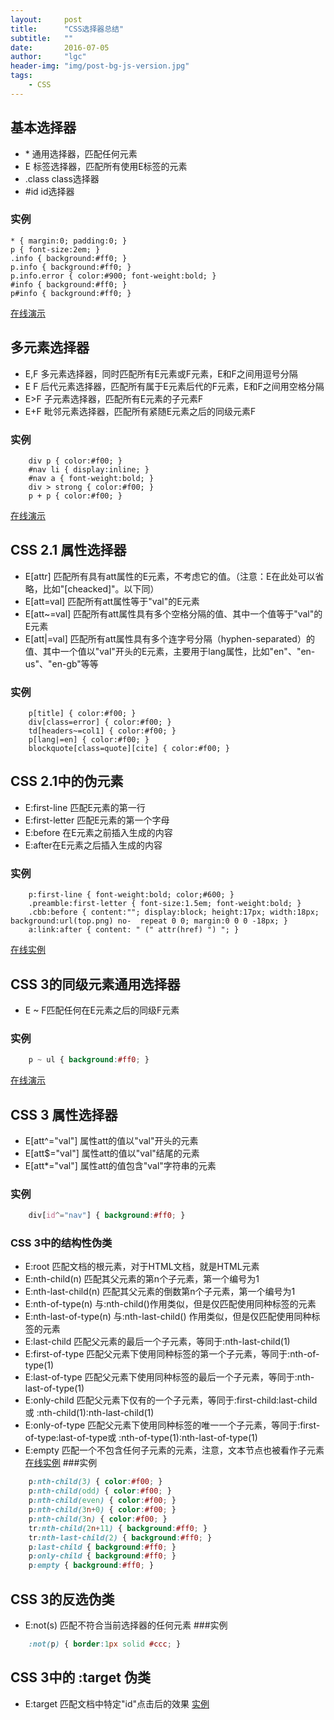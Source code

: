 ```yaml
---
layout:     post
title:      "CSS选择器总结"
subtitle:   ""
date:       2016-07-05
author:     "lgc"
header-img: "img/post-bg-js-version.jpg"
tags:
    - CSS
---
```


## 基本选择器
-  \* 通用选择器，匹配任何元素
- E 标签选择器，匹配所有使用E标签的元素
- .class class选择器
- \#id id选择器
### 实例
```
* { margin:0; padding:0; }
p { font-size:2em; }
.info { background:#ff0; }
p.info { background:#ff0; }
p.info.error { color:#900; font-weight:bold; }
#info { background:#ff0; }
p#info { background:#ff0; }
```
[在线演示](http://jsbin.com/redapub/edit?html,css,output)
## 多元素选择器
- E,F 多元素选择器，同时匹配所有E元素或F元素，E和F之间用逗号分隔
- E F 后代元素选择器，匹配所有属于E元素后代的F元素，E和F之间用空格分隔
- E>F 子元素选择器，匹配所有E元素的子元素F
- E+F 毗邻元素选择器，匹配所有紧随E元素之后的同级元素F
### 实例
```
    div p { color:#f00; }
    #nav li { display:inline; }
    #nav a { font-weight:bold; }
    div > strong { color:#f00; }
    p + p { color:#f00; }
```
[在线演示](http://jsbin.com/lupahe/edit?html,css,output)
## CSS 2.1 属性选择器
- E[attr] 匹配所有具有att属性的E元素，不考虑它的值。（注意：E在此处可以省略，比如"[cheacked]"。以下同）
- E[att=val] 匹配所有att属性等于"val"的E元素
- E[att~=val] 匹配所有att属性具有多个空格分隔的值、其中一个值等于"val"的E元素
- E[att|=val]  匹配所有att属性具有多个连字号分隔（hyphen-separated）的值、其中一个值以"val"开头的E元素，主要用于lang属性，比如"en"、"en-us"、"en-gb"等等
### 实例
```
    p[title] { color:#f00; }
    div[class=error] { color:#f00; }
    td[headers~=col1] { color:#f00; }
    p[lang|=en] { color:#f00; }
    blockquote[class=quote][cite] { color:#f00; }
```
## CSS 2.1中的伪元素
- E:first-line    匹配E元素的第一行
- E:first-letter    匹配E元素的第一个字母
- E:before    在E元素之前插入生成的内容
- E:after在E元素之后插入生成的内容
### 实例
```
    p:first-line { font-weight:bold; color;#600; }
    .preamble:first-letter { font-size:1.5em; font-weight:bold; }
    .cbb:before { content:""; display:block; height:17px; width:18px; background:url(top.png) no-  repeat 0 0; margin:0 0 0 -18px; }
    a:link:after { content: " (" attr(href) ") "; }
```
[在线实例](http://jsbin.com/votibo/edit?html,css,output)
## CSS 3的同级元素通用选择器
- E ~ F匹配任何在E元素之后的同级F元素
### 实例
```css
    p ~ ul { background:#ff0; }
```
[在线演示](http://jsbin.com/falole/edit?html,css,output)
## CSS 3 属性选择器
- E[att^="val"]    属性att的值以"val"开头的元素
- E[att$="val"]    属性att的值以"val"结尾的元素
- E[att*="val"]    属性att的值包含"val"字符串的元素
### 实例
```css
    div[id^="nav"] { background:#ff0; }
```
### CSS 3中的结构性伪类
- E:root    匹配文档的根元素，对于HTML文档，就是HTML元素
- E:nth-child(n)    匹配其父元素的第n个子元素，第一个编号为1
- E:nth-last-child(n)    匹配其父元素的倒数第n个子元素，第一个编号为1
- E:nth-of-type(n)    与:nth-child()作用类似，但是仅匹配使用同种标签的元素
- E:nth-last-of-type(n)    与:nth-last-child() 作用类似，但是仅匹配使用同种标签的元素
- E:last-child    匹配父元素的最后一个子元素，等同于:nth-last-child(1)
- E:first-of-type    匹配父元素下使用同种标签的第一个子元素，等同于:nth-of-type(1)
- E:last-of-type    匹配父元素下使用同种标签的最后一个子元素，等同于:nth-last-of-type(1)
- E:only-child    匹配父元素下仅有的一个子元素，等同于:first-child:last-child或 :nth-child(1):nth-last-child(1)
- E:only-of-type    匹配父元素下使用同种标签的唯一一个子元素，等同于:first-of-type:last-of-type或 :nth-of-type(1):nth-last-of-type(1)
- E:empty    匹配一个不包含任何子元素的元素，注意，文本节点也被看作子元素
[在线实例](http://jsbin.com/fihowi/edit?html,css,output)
###实例
```css
    p:nth-child(3) { color:#f00; }
    p:nth-child(odd) { color:#f00; }
    p:nth-child(even) { color:#f00; }
    p:nth-child(3n+0) { color:#f00; }
    p:nth-child(3n) { color:#f00; }
    tr:nth-child(2n+11) { background:#ff0; }
    tr:nth-last-child(2) { background:#ff0; }
    p:last-child { background:#ff0; }
    p:only-child { background:#ff0; }
    p:empty { background:#ff0; }
```
## CSS 3的反选伪类
- E:not(s)    匹配不符合当前选择器的任何元素
###实例
```css
    :not(p) { border:1px solid #ccc; }
```
## CSS 3中的 :target 伪类
- E:target    匹配文档中特定"id"点击后的效果
[实例](http://www.w3school.com.cn/tiy/t.asp?f=css_sel_target)